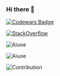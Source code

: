 ### Hi there 👋

[![Codewars Badge](https://www.codewars.com/users/devops.ruben/badges/large)](https://www.codewars.com/users/devops.ruben)

[![StackOverflow](https://github-readme-stackoverflow.vercel.app/?userID=10056538)](https://stackoverflow.com/users/10056538/ruben-cortez)

![Aiuoe](https://github-readme-stats.vercel.app/api?username=aiuoe&include_all_commits=true&count_private=true&show_icons=true&line_height=20&theme=radical&hide_border=true)

![Aiuoe](https://github-readme-stats.vercel.app/api/top-langs?username=aiuoe&show_icons=true&locale=en&layout=compact&theme=radical&hide_border=true)
<!-- ![](https://github-readme-streak-stats.herokuapp.com/?user=aiuoe&theme=tokyonight) -->
![Contribution](https://activity-graph.herokuapp.com/graph?username=aiuoe&theme=react-dark&hide_border=true&area=true)

<!--
**aiuoe/aiuoe** is a ✨ _special_ ✨ repository because its `README.md` (this file) appears on your GitHub profile.

Here are some ideas to get you started:

- 🔭 I’m currently working on ...
- 🌱 I’m currently learning ...
- 👯 I’m looking to collaborate on ...
- 🤔 I’m looking for help with ...
- 💬 Ask me about ...
- 📫 How to reach me: ...
- 😄 Pronouns: ...
- ⚡ Fun fact: ...
-->
